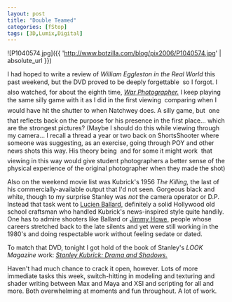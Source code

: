 ```yaml
---
layout: post
title: "Double Teamed"
categories: [fStop]
tags: [3D,Lumix,Digital]
---
```



![P1040574.jpg]({{ 'http://www.botzilla.com/blog/pix2006/P1040574.jpg' | absolute_url }})


I had hoped to write a review of <cite>William Eggleston in the Real World</cite> this past weekend, but the DVD proved to be deeply forgettable &#151; so I forgot. I also watched, for about the eighth time, <a href="http://www.photoeye.com/templates/mShowDetailsbycat.cfm?Catalog=FT023"><cite>War Photographer.</cite></a> I keep playing the same silly game with it as I did in the first viewing &#151; comparing when I would have hit the shutter to when Natchwey does. A silly game, but &#151; one that reflects back on the purpose for his presence in the first place... which are the strongest pictures? (Maybe I should do this while viewing through my camera... I recall a thread a year or two back on ShortsShooter where someone was suggesting, as an exercise, going through POY and other news shots this way. His theory being &#151; and for some it might work &#151; that viewing in this way would give student photographers a better sense of the physical experience of the original photographer when they made the shot)


<!--more-->
Also on the weekend movie list was Kubrick's 1956 <cite>The Killing,</cite> the last of his commercially-available output that I'd not seen. Gorgeous black and white, though to my surprise Stanley was <i>not</i> the camera operator or D.P. Instead that task went to <a href="http://www.imdb.com/name/nm0005644/bio">Lucien Ballard,</a> definitely a solid Hollywood old school craftsman who handled Kubrick's news-inspired style quite handily. One has to admire shooters like Ballard or <a href="http://www.imdb.com/name/nm0002146/bio">Jimmy Howe,</a> people whose careers stretched back to the late silents and yet were still working in the 1980's and doing respectable work without feeling sedate or dated.

To match that DVD, tonight I got hold of the book of Stanley's <cite>LOOK Magazine</cite> work: <a href="http://www.photoeye.com/templates/mShowDetailsbycat.cfm?Catalog=PI151"><cite>Stanley Kubrick: Drama and Shadows.</cite></a>

Haven't had much chance to crack it open, however. Lots of more immediate tasks this week, switch-hitting in modeling and texturing and shader writing between Max and Maya and XSI and scripting for all and more. Both overwhelming at moments and fun throughout. A lot of work.

